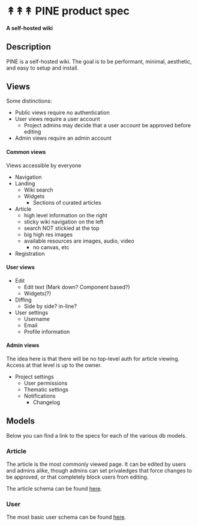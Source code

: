 # ↟↟↟ PINE product spec
#### A self-hosted wiki

## Description
PINE is a self-hosted wiki.  The goal is to be performant, minimal, aesthetic, and easy to setup and install.

## Views
Some distinctions:
- Public views require no authentication
- User views require a user account
    - Project admins may decide that a user account be approved before editing
- Admin views require an admin account

#### Common views
Views accessible by everyone

- Navigation
- Landing
    - Wiki search
    - Widgets
        - Sections of curated articles
- Article
    - high level information on the right
    - sticky wiki navigation on the left
    - search NOT stickied at the top
    - big high res images
    - available resources are images, audio, video
        - no canvas, etc
- Registration

#### User views
- Edit
    - Edit text (Mark down? Component based?)
    - Widgets(?)
- Diffing
    - Side by side? in-line?
- User settings
    - Username
    - Email
    - Profile information

#### Admin views
The idea here is that there will be no top-level auth for article viewing.  Access at that level is up to the owner.

- Project settings
    - User permissions
    - Thematic settings
    - Notifications
        - Changelog

## Models
Below you can find a link to the specs for each of the various db models.

### Article
The article is the most commonly viewed page.  It can be edited by users and admins alike, though admins can set privaledges that force changes to be approved, or that completely block users from editing.

The article schema can be found [here](./article-spec.md).

### User
The most basic user schema can be found [here](./user-spec.md).